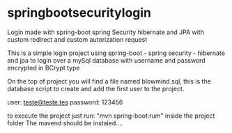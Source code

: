 # springbootsecuritylogin
Login made with spring-boot spring Security hibernate and JPA with custom redirect and custom autorization request

This is a simple login project using  spring-boot - spring security - hibernate and jpa to login over a mySql database with username and password encrypted in BCrypt type

On the top of project you will find a file named blowmind.sql, this is the database script to create and add the first user to the project.

user: teste@teste.tes
password: 123456

to execute the project just run: "mvn spring-boot:rum" inside the project folder
The mavend should be instaled....
